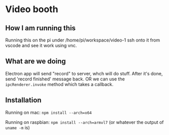 # Video booth

## How I am running this
Running this on the pi under /home/pi/workspace/video-1
ssh onto it from vscode and see it work using vnc.


## What are we doing
Electron app will send "record" to server, whch will do stuff. After it's done, send 'record finished' message back. OR we can use the `ipcRenderer.invoke` method which takes a callback. 


## Installation

Running on mac: `npm install --arch=x64`

Running on raspbian: `npm install --arch=armvl7` (or whatever the output of `uname -m` is)
